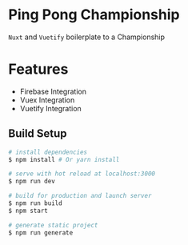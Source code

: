 # Ping Pong Championship

`Nuxt` and `Vuetify` boilerplate to a Championship

# Features

- Firebase Integration
- Vuex Integration
- Vuetify Integration

## Build Setup

``` bash
# install dependencies
$ npm install # Or yarn install

# serve with hot reload at localhost:3000
$ npm run dev

# build for production and launch server
$ npm run build
$ npm start

# generate static project
$ npm run generate
```
